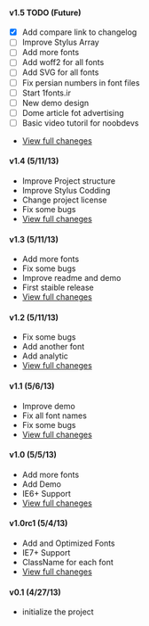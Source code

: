 #### v1.5 TODO (Future)
  * [x] Add compare link to changelog
  * [ ] Improve Stylus Array
  * [ ] Add more fonts
  * [ ] Add woff2 for all fonts
  * [ ] Add SVG for all fonts
  * [ ] Fix persian numbers in font files
  * [ ] Start 1fonts.ir
  * [ ] New demo design
  * [ ] Dome article fot advertising
  * [ ] Basic video tutoril for noobdevs
  * [View full chaneges](https://github.com/AliMD/1fonts/compare/v1.4...gh-pages)

#### v1.4 (5/11/13)
  * Improve Project structure
  * Improve Stylus Codding
  * Change project license
  * Fix some bugs
  * [View full chaneges](https://github.com/AliMD/1fonts/compare/v1.3...v1.4)

#### v1.3 (5/11/13)
  * Add more fonts
  * Fix some bugs
  * Improve readme and demo
  * First staible release
  * [View full chaneges](https://github.com/AliMD/1fonts/compare/v1.2...v1.3)

#### v1.2 (5/11/13)
  * Fix some bugs
  * Add another font
  * Add analytic
  * [View full chaneges](https://github.com/AliMD/1fonts/compare/v1.1...v1.2)

#### v1.1 (5/6/13)
  * Improve demo
  * Fix all font names
  * Fix some bugs
  * [View full chaneges](https://github.com/AliMD/1fonts/compare/v1.0...v1.1)

#### v1.0 (5/5/13)
  * Add more fonts
  * Add Demo
  * IE6+ Support
  * [View full chaneges](https://github.com/AliMD/1fonts/compare/v1.0rc1...v1.0)

#### v1.0rc1 (5/4/13)
  * Add and Optimized Fonts
  * IE7+ Support
  * ClassName for each font
  * [View full chaneges](https://github.com/AliMD/1fonts/compare/076d2d5058...v1.0rc1)

#### v0.1 (4/27/13)
  * initialize the project
